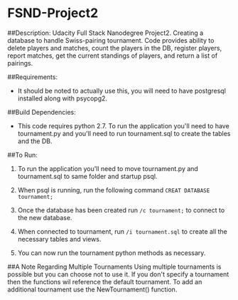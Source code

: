 # FSND-Project2

##Description:
Udacity Full Stack Nanodegree Project2. Creating a database to handle Swiss-pairing tournament. Code provides ability to delete players and matches, count the players in the DB, register players, report matches, get the current standings of players, and return a list of pairings.

##Requirements:

* It should be noted to actually use this, you will need to have postgresql installed along with psycopg2.

##Build Dependencies:

* This code requires python 2.7. To run the application you'll need to have tournament.py and you'll need to run tournament.sql to create the tables and the DB. 

##To Run:

1. To run the application you'll need to move tournament.py and tournament.sql to same folder and startup psql.

2. When psql is running, run the following command `CREAT DATABASE tournament;`

3. Once the database has been created run `/c tournament;` to connect to the new database.

4. When connected to tournament, run `/i tournament.sql` to create all the necessary tables and views.

5. You can now run the tournament python methods as necessary. 

##A Note Regarding Multiple Tournaments
Using multiple tournaments is possible but you can choose not to use it. If you don't specify a tournament then the functions wil reference the default tournament. To add an additional tournament use the NewTournament() function.

